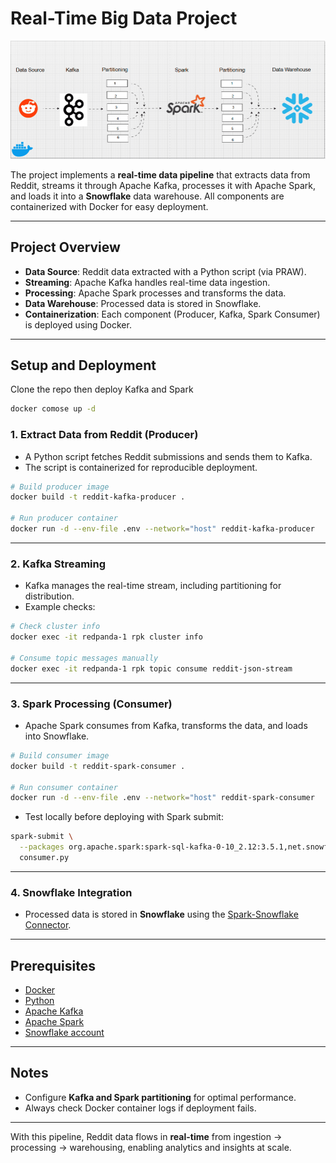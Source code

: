 

# Real-Time Big Data Project

![Data Pipeline Architecture](image/reddit_architecture.gif)  


The project implements a **real-time data pipeline** that extracts data from Reddit, streams it through Apache Kafka, processes it with Apache Spark, and loads it into a **Snowflake** data warehouse. All components are containerized with Docker for easy deployment.

---

## Project Overview

* **Data Source**: Reddit data extracted with a Python script (via PRAW).
* **Streaming**: Apache Kafka handles real-time data ingestion.
* **Processing**: Apache Spark processes and transforms the data.
* **Data Warehouse**: Processed data is stored in Snowflake.
* **Containerization**: Each component (Producer, Kafka, Spark Consumer) is deployed using Docker.

---

##  Setup and Deployment

Clone the repo then deploy Kafka and Spark
```bash
docker comose up -d
```
### 1. Extract Data from Reddit (Producer)

* A Python script fetches Reddit submissions and sends them to Kafka.
* The script is containerized for reproducible deployment.


```bash
# Build producer image
docker build -t reddit-kafka-producer .

# Run producer container
docker run -d --env-file .env --network="host" reddit-kafka-producer
```

---

### 2. Kafka Streaming

* Kafka manages the real-time stream, including partitioning for distribution.
* Example checks:

```bash
# Check cluster info
docker exec -it redpanda-1 rpk cluster info  

# Consume topic messages manually
docker exec -it redpanda-1 rpk topic consume reddit-json-stream  
```

---

### 3. Spark Processing (Consumer)

* Apache Spark consumes from Kafka, transforms the data, and loads into Snowflake.

```bash
# Build consumer image
docker build -t reddit-spark-consumer .

# Run consumer container
docker run -d --env-file .env --network="host" reddit-spark-consumer
```

* Test locally before deploying with Spark submit:

```bash
spark-submit \
  --packages org.apache.spark:spark-sql-kafka-0-10_2.12:3.5.1,net.snowflake:spark-snowflake_2.12:3.1.3 \
  consumer.py
```

---

### 4. Snowflake Integration

* Processed data is stored in **Snowflake** using the [Spark-Snowflake Connector](https://repo1.maven.org/maven2/net/snowflake/spark-snowflake_2.12/).

---

## Prerequisites

* [Docker](https://docs.docker.com/)
* [Python](https://www.python.org/)
* [Apache Kafka](https://kafka.apache.org/)
* [Apache Spark](https://spark.apache.org/)
* [Snowflake account](https://www.snowflake.com/)

---

##  Notes

* Configure **Kafka and Spark partitioning** for optimal performance.
* Always check Docker container logs if deployment fails.


---

 With this pipeline, Reddit data flows in **real-time** from ingestion → processing → warehousing, enabling analytics and insights at scale.

